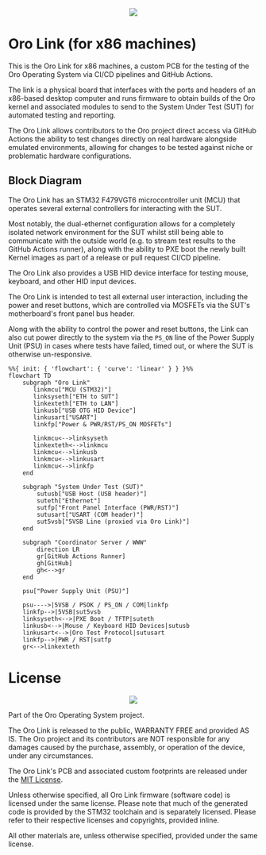 <div align="center">
	<img src="https://github.com/oro-os/oro-link-x86/raw/master/Asset/screenshot.png" />
</div>

# Oro Link (for x86 machines)

This is the Oro Link for x86 machines, a custom PCB for the testing of
the Oro Operating System via CI/CD pipelines and GitHub Actions.

The link is a physical board that interfaces with the ports and headers
of an x86-based desktop computer and runs firmware to obtain builds of
the Oro kernel and associated modules to send to the System Under Test (SUT)
for automated testing and reporting.

The Oro Link allows contributors to the Oro project direct access via
GitHub Actions the ability to test changes directly on real hardware
alongside emulated environments, allowing for changes to be tested
against niche or problematic hardware configurations.

## Block Diagram

The Oro Link has an STM32 F479VGT6 microcontroller unit (MCU) that
operates several external controllers for interacting with the SUT.

Most notably, the dual-ethernet configuration allows for a completely
isolated network environment for the SUT whilst still being able to
communicate with the outside world (e.g. to stream test results to
the GitHub Actions runner), along with the ability to PXE boot the
newly built Kernel images as part of a release or pull request CI/CD
pipeline.

The Oro Link also provides a USB HID device interface for testing
mouse, keyboard, and other HID input devices.

The Oro Link is intended to test all external user interaction,
including the power and reset buttons, which are controlled via
MOSFETs via the SUT's motherboard's front panel bus header.

Along with the ability to control the power and reset buttons,
the Link can also cut power directly to the system via the `PS_ON`
line of the Power Supply Unit (PSU) in cases where tests have failed,
timed out, or where the SUT is otherwise un-responsive.

```mermaid
%%{ init: { 'flowchart': { 'curve': 'linear' } } }%%
flowchart TD
    subgraph "Oro Link"
       linkmcu["MCU (STM32)"]
       linksyseth["ETH to SUT"]
       linkexteth["ETH to LAN"]
       linkusb["USB OTG HID Device"]
       linkusart["USART"]
       linkfp["Power & PWR/RST/PS_ON MOSFETs"]

       linkmcu<-->linksyseth
       linkexteth<-->linkmcu
       linkmcu<-->linkusb
       linkmcu<-->linkusart
       linkmcu<-->linkfp
    end

    subgraph "System Under Test (SUT)"
        sutusb["USB Host (USB header)"]
        suteth["Ethernet"]
        sutfp["Front Panel Interface (PWR/RST)"]
        sutusart["USART (COM header)"]
        sut5vsb["5VSB Line (proxied via Oro Link)"]
    end

    subgraph "Coordinator Server / WWW"
        direction LR
        gr[GitHub Actions Runner]
        gh[GitHub]
        gh<-->gr
    end

    psu["Power Supply Unit (PSU)"]

    psu---->|5VSB / PSOK / PS_ON / COM|linkfp
    linkfp-->|5VSB|sut5vsb
    linksyseth<-->|PXE Boot / TFTP|suteth
    linkusb<-->|Mouse / Keyboard HID Devices|sutusb
    linkusart<-->|Oro Test Protocol|sutusart
    linkfp-->|PWR / RST|sutfp
    gr<-->linkexteth
```

# License

<div align="center">
	<img src="https://github.com/oro-os/oro-link-x86/raw/master/Asset/oro-banner.svg?sanitize=true" />
</div>

Part of the Oro Operating System project.

The Oro Link is released to the public, WARRANTY FREE
and provided AS IS. The Oro project and its contributors are NOT
responsible for any damages caused by the purchase, assembly, or operation
of the device, under any circumstances.

The Oro Link's PCB and associated custom footprints are released
under the [MIT License](LICENSE).

Unless otherwise specified, all Oro Link firmware (software code)
is licensed under the same license. Please note that much of the
generated code is provided by the STM32 toolchain and is separately
licensed. Please refer to their respective licenses and copyrights,
provided inline.

All other materials are, unless otherwise specified, provided
under the same license.
